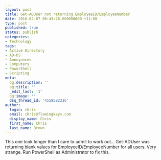 ```yaml
---
layout: post
title: Get-ADUser not returning EmployeeID/EmployeeNumber
date: 2016-02-07 06:43:26.000000000 +11:00
type: post
published: true
status: publish
categories:
- Technology
tags:
- Active Directory
- AD-DS
- Annoyances
- Computers
- PowerShell
- Scripting
meta:
  og:description: ''
  og:title: ''
  _edit_last: '1'
  og:image: ''
  dsq_thread_id: '4558582316'
author:
  login: chris
  email: chris@flamingkeys.com
  display_name: Chris
  first_name: Chris
  last_name: Brown
---
```

This one took longer than I care to admit to work out... Get-ADUser was returning blank values for EmployeeID/EmployeeNumber for all users. Very strange. Run PowerShell as Administrator to fix this.
